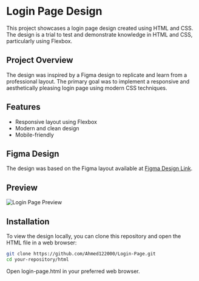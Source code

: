 # Login Page Design

This project showcases a login page design created using HTML and CSS. The design is a trial to test and demonstrate knowledge in HTML and CSS, particularly using Flexbox.

## Project Overview

The design was inspired by a Figma design to replicate and learn from a professional layout. The primary goal was to implement a responsive and aesthetically pleasing login page using modern CSS techniques.

## Features

- Responsive layout using Flexbox
- Modern and clean design
- Mobile-friendly

## Figma Design

The design was based on the Figma layout available at [Figma Design Link]([insert-your-figma-link-here](https://www.figma.com/community/file/1289252438434450753/minimal-login-page-ui-design)).

## Preview

![Login Page Preview](assets/login-page-preview.png)

## Installation

To view the design locally, you can clone this repository and open the HTML file in a web browser:

```bash
git clone https://github.com/Ahmed122000/Login-Page.git
cd your-repository/html
```
Open login-page.html in your preferred web browser.
